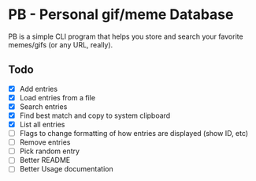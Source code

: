 # PB - Personal gif/meme Database

PB is a simple CLI program that helps you store and search your favorite memes/gifs (or any URL, really).

## Todo

- [x] Add entries
- [x] Load entries from a file
- [x] Search entries
- [x] Find best match and copy to system clipboard
- [x] List all entries
- [ ] Flags to change formatting of how entries are displayed (show ID, etc)
- [ ] Remove entries
- [ ] Pick random entry
- [ ] Better README
- [ ] Better Usage documentation
